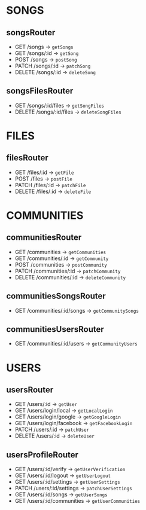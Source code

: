# SONGS

## songsRouter

- GET /songs -> `getSongs`
- GET /songs/:id -> `getSong`
- POST /songs -> `postSong`
- PATCH /songs/:id -> `patchSong`
- DELETE /songs/:id -> `deleteSong`

## songsFilesRouter

- GET /songs/:id/files -> `getSongFiles`
- DELETE /songs/:id/files -> `deleteSongFiles`

# FILES

## filesRouter

- GET /files/:id -> `getFile`
- POST /files -> `postFile`
- PATCH /files/:id -> `patchFile`
- DELETE /files/:id -> `deleteFile`

# COMMUNITIES

## communitiesRouter

- GET /communities -> `getCommunities`
- GET /communities/:id -> `getCommunity`
- POST /communities -> `postCommunity`
- PATCH /communities/:id -> `patchCommunity`
- DELETE /communities/:id -> `deleteCommunity`

## communitiesSongsRouter

- GET /communities/:id/songs -> `getCommunitySongs`

## communitiesUsersRouter

- GET /communities/:id/users -> `getCommunityUsers`

# USERS

## usersRouter

- GET /users/:id -> `getUser`
- GET /users/login/local -> `getLocalLogin`
- GET /users/login/google -> `getGoogleLogin`
- GET /users/login/facebook -> `getFacebookLogin`
- PATCH /users/:id -> `patchUser`
- DELETE /users/:id -> `deleteUser`

## usersProfileRouter

- GET /users/:id/verify -> `getUserVerification`
- GET /users/:id/logout -> `getUserLogout`
- GET /users/:id/settings -> `getUserSettings`
- PATCH /users/:id/settings -> `patchUserSettings`
- GET /users/:id/songs -> `getUserSongs`
- GET /users/:id/communities -> `getUserCommunities`
